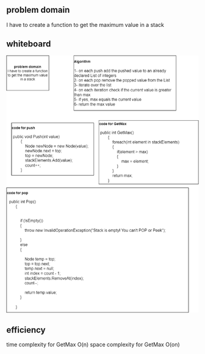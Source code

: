 ﻿## problem domain

I have to create a function to get the maximum value in a stack

## whiteboard
![](chall-14.drawio.png)

## efficiency

time complexity for GetMax O(n)
space complexity for GetMax O(on)